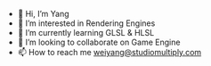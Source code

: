 - 👋 Hi, I’m Yang
- 👀 I’m interested in Rendering Engines
- 🌱 I’m currently learning GLSL & HLSL
- 💞️ I’m looking to collaborate on Game Engine
- 📫 How to reach me weiyang@studiomultiply.com

<!---
renkin96/renkin96 is a ✨ special ✨ repository because its `README.md` (this file) appears on your GitHub profile.
You can click the Preview link to take a look at your changes.
--->
